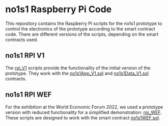 # no1s1 Raspberry Pi Code

This repository contains the Raspberry Pi scripts for the no1s1 prototype to control the electronics of the prototype according to the smart contract code. There are different versions of the scripts, depending on the smart contracts used.

## no1s1 RPI V1

The [rpi_V1](./rpi_V1) scripts provide the functionality of the initial version of the prototype. They work with the [no1s1App_V1.sol](../contracts/contracts/no1s1App_V1.sol) and [no1s1Data_V1.sol](../contracts/contracts/no1s1Data_V1.sol) contracts.

## no1s1 RPI WEF

For the exhibition at the World Economic Forum 2022, we used a prototype version with reduced functionality for a simplified demonstration: [rpi_WEF](./rpi_WEF). These scripts are designed to work with the smart contract [no1s1WEF.sol](../contracts/contracts/no1s1WEF.sol).

<!-- ## no1s1 RPI V2

[rpi_V2](./rpi_V2) contains the latest version of the no1s1 scripts. Work in progress. -->